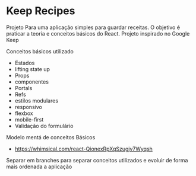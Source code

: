 # Keep Recipes
Projeto Para uma aplicação simples para guardar receitas. O objetivo é praticar a teoria e conceitos básicos do React. Projeto inspirado no Google Keep


Conceitos básicos utilizado 
- Estados
- lifting state up
- Props
- componentes
- Portals
- Refs
- estilos modulares
- responsivo
- flexbox
- mobile-first
- Validação do formulário

Modelo mentá de conceitos Básicos
- https://whimsical.com/react-QionexRpXqSzugjv7Wyqsh

Separar em branches para separar conceitos utilizados e evoluir de forma mais ordenada a aplicação

